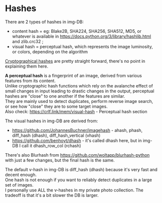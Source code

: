 # Hashes

There are 2 types of hashes in img-DB:
- content hash = eg: Blake2B, SHA224, SHA256, SHA512, MD5, or whatever is available in https://docs.python.org/3/library/hashlib.html and zlib.crc32 ;
- visual hash = perceptual hash, which represents the image luminosity, or colors, depending on the algorithm

[Cryptographical hashes](https://lifewire.com/cryptographic-hash-function-2625832) are pretty straight forward, there's no point in explaining them here.

**A perceptual hash** is a fingerprint of an image, derived from various features from its content.<br>
Unlike cryptographic hash functions which rely on the avalanche effect of small changes in input leading to drastic changes in the output, perceptual hashes are "close" to one another if the features are similar.<br>
They are mainly used to detect duplicates, perform reverse image search, or see how "close" they are to some target images.<br>
Also check: https://crlf.link/mem/visual-hash - Perceptual hash section

The visual hashes in img-DB are derived from:
- https://github.com/JohannesBuchner/imagehash - ahash, phash, diff_hash (dhash), diff_hash_vertical (vhash)
- https://github.com/benhoyt/dhash - it's called dhash here, but in img-DB I call it dhash_row_col (rchash)

There's also Blurhash from https://github.com/woltapp/blurhash-python with just a few changes, but the final hash is the same.

The default v-hash in img-DB is diff_hash (dhash) because it's very fast and decent enough.<br>
One hash is not enough if you want to reliably detect duplicates in a large set of images.<br>
I personally use ALL the v-hashes in my private photo collection. The tradeoff is that it's a bit slower the DB is larger.
